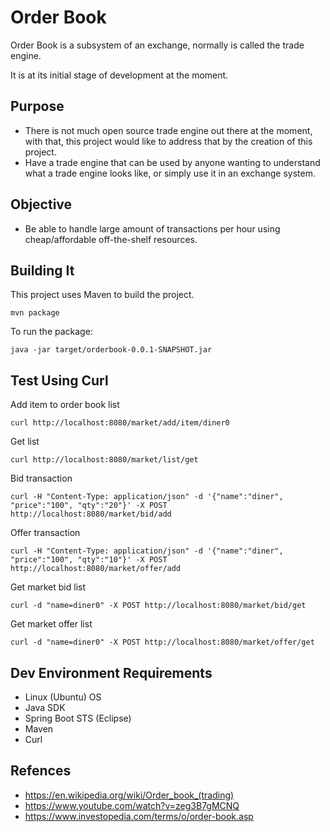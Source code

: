 # Order Book
Order Book is a subsystem of an exchange, normally is called the trade engine. 

It is at its initial stage of development at the moment.

## Purpose

- There is not much open source trade engine out there at the moment, with that, this project would like to address that by the creation of this project. 
- Have a trade engine that can be used by anyone wanting to understand what a trade engine looks like, or simply use it in an exchange system.

## Objective

- Be able to handle large amount of transactions per hour using cheap/affordable off-the-shelf resources.

## Building It

This project uses Maven to build the project.

```
mvn package
```

To run the package:

```
java -jar target/orderbook-0.0.1-SNAPSHOT.jar
```

## Test Using Curl

Add item to order book list
```
curl http://localhost:8080/market/add/item/diner0
```

Get list
```
curl http://localhost:8080/market/list/get
```

Bid transaction
```
curl -H "Content-Type: application/json" -d '{"name":"diner", "price":"100", "qty":"20"}' -X POST http://localhost:8080/market/bid/add
```

Offer transaction
```
curl -H "Content-Type: application/json" -d '{"name":"diner", "price":"100", "qty":"10"}' -X POST http://localhost:8080/market/offer/add
```


Get market bid list
```
curl -d "name=diner0" -X POST http://localhost:8080/market/bid/get
```

Get market offer list
```
curl -d "name=diner0" -X POST http://localhost:8080/market/offer/get
```

## Dev Environment Requirements

- Linux (Ubuntu) OS
- Java SDK
- Spring Boot STS (Eclipse)
- Maven
- Curl



## Refences

- https://en.wikipedia.org/wiki/Order_book_(trading)
- https://www.youtube.com/watch?v=zeg3B7gMCNQ
- https://www.investopedia.com/terms/o/order-book.asp
